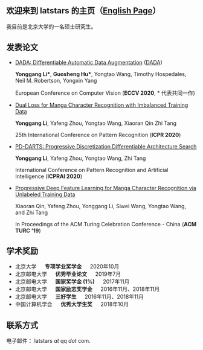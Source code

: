 ## 欢迎来到 latstars 的主页（[English Page](https://latstars.github.io/index)）

我目前是北京大学的一名硕士研究生。


## 发表论文
- [DADA: Differentiable Automatic Data Augmentation](https://link.springer.com/chapter/10.1007/978-3-030-58542-6_35) ([DADA](https://github.com/VDIGPKU/DADA)) 

	**Yonggang Li\***, **Guosheng Hu\***, Yongtao Wang, Timothy Hospedales, Neil M. Robertson, Yongxin Yang
	
  European Conference on Computer Vision (**ECCV 2020**, * 代表共同一作)

- [Dual Loss for Manga Character Recognition with Imbalanced Training Data](https://ieeexplore.ieee.org/abstract/document/9412282/)

	**Yonggang Li**, Yafeng Zhou, Yongtao Wang, Xiaoran Qin Zhi Tang

  25th International Conference on Pattern Recognition (**ICPR 2020**)

- [PD-DARTS: Progressive Discretization Differentiable Architecture Search](https://link.springer.com/chapter/10.1007/978-3-030-59830-3_26)

	**Yonggang Li**, Yafeng Zhou, Yongtao Wang, Zhi Tang

  International Conference on Pattern Recognition and Artificial Intelligence (**ICPRAI 2020**)
  
- [Progressive Deep Feature Learning for Manga Character Recognition via Unlabeled Training Data](https://dl.acm.org/doi/abs/10.1145/3321408.3322624)

	Xiaoran Qin, Yafeng Zhou, Yonggang Li, Siwei Wang, Yongtao Wang, and Zhi Tang

  In Proceedings of the ACM Turing Celebration Conference - China (**ACM TURC '19**)

## 学术奖励
- 北京大学    &emsp;    **专项学业奖学金**    &emsp;    2020年10月
- 北京邮电大学    &emsp;    **优秀毕业论文**    &emsp;    2019年7月 
- 北京邮电大学    &emsp;    **国家奖学金 (1%)**    &emsp;    2017年11月 
- 北京邮电大学    &emsp;    **国家励志奖学金**    &emsp;    2016年11月、2018年11月 
- 北京邮电大学    &emsp;    **三好学生**    &emsp;    2016年11月、2018年11月 
- 中国计算机学会    &emsp;    **优秀大学生奖**    &emsp;    2018年10月 

## 联系方式
电子邮件： latstars  _at_ qq  _dot_ com.
